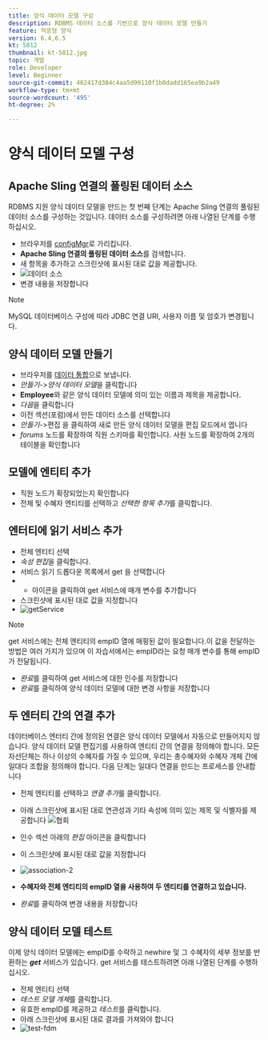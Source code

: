 ```yaml
---
title: 양식 데이터 모델 구성
description: RDBMS 데이터 소스를 기반으로 양식 데이터 모델 만들기
feature: 적응형 양식
version: 6.4,6.5
kt: 5812
thumbnail: kt-5812.jpg
topic: 개발
role: Developer
level: Beginner
source-git-commit: 462417d384c4aa5d99110f1b8dadd165ea9b2a49
workflow-type: tm+mt
source-wordcount: '495'
ht-degree: 2%

---
```




# 양식 데이터 모델 구성

## Apache Sling 연결의 풀링된 데이터 소스

RDBMS 지원 양식 데이터 모델을 만드는 첫 번째 단계는 Apache Sling 연결의 풀링된 데이터 소스를 구성하는 것입니다. 데이터 소스를 구성하려면 아래 나열된 단계를 수행하십시오.

* 브라우저를 [configMgr](http://localhost:4502/system/console/configMgr)로 가리킵니다.
* **Apache Sling 연결의 풀링된 데이터 소스**&#x200B;를 검색합니다.
* 새 항목을 추가하고 스크린샷에 표시된 대로 값을 제공합니다.
* ![데이터 소스](assets/data-source.png)
* 변경 내용을 저장합니다

>[!NOTE]
>MySQL 데이터베이스 구성에 따라 JDBC 연결 URI, 사용자 이름 및 암호가 변경됩니다.


## 양식 데이터 모델 만들기

* 브라우저를 [데이터 통합](http://localhost:4502/aem/forms.html/content/dam/formsanddocuments-fdm)으로 보냅니다.
* _만들기_->_양식 데이터 모델_&#x200B;을 클릭합니다
* **Employee**&#x200B;와 같은 양식 데이터 모델에 의미 있는 이름과 제목을 제공합니다.
* _다음_&#x200B;을 클릭합니다
* 이전 섹션(포럼)에서 만든 데이터 소스를 선택합니다
* _만들기_->편집 을 클릭하여 새로 만든 양식 데이터 모델을 편집 모드에서 엽니다
* _forums_ 노드를 확장하여 직원 스키마를 확인합니다. 사원 노드를 확장하여 2개의 테이블을 확인합니다

## 모델에 엔티티 추가

* 직원 노드가 확장되었는지 확인합니다
* 전체 및 수혜자 엔티티를 선택하고 _선택한 항목 추가_&#x200B;를 클릭합니다.

## 엔터티에 읽기 서비스 추가

* 전체 엔티티 선택
* _속성 편집_&#x200B;을 클릭합니다.
* 서비스 읽기 드롭다운 목록에서 get 을 선택합니다
* + 아이콘을 클릭하여 get 서비스에 매개 변수를 추가합니다
* 스크린샷에 표시된 대로 값을 지정합니다
* ![getService](assets/get-service.png)
>[!NOTE]
> get 서비스에는 전체 엔티티의 empID 열에 매핑된 값이 필요합니다.이 값을 전달하는 방법은 여러 가지가 있으며 이 자습서에서는 empID라는 요청 매개 변수를 통해 empID가 전달됩니다.
* _완료_&#x200B;를 클릭하여 get 서비스에 대한 인수를 저장합니다
* _완료_&#x200B;를 클릭하여 양식 데이터 모델에 대한 변경 사항을 저장합니다

## 두 엔터티 간의 연결 추가

데이터베이스 엔터티 간에 정의된 연결은 양식 데이터 모델에서 자동으로 만들어지지 않습니다. 양식 데이터 모델 편집기를 사용하여 엔티티 간의 연결을 정의해야 합니다. 모든 자선단체는 하나 이상의 수혜자를 가질 수 있으며, 우리는 총수혜자와 수혜자 개체 간에 일대다 조합을 정의해야 합니다.
다음 단계는 일대다 연결을 만드는 프로세스를 안내합니다

* 전체 엔티티를 선택하고 _연결 추가_&#x200B;를 클릭합니다.
* 아래 스크린샷에 표시된 대로 연관성과 기타 속성에 의미 있는 제목 및 식별자를 제공합니다
   ![협회](assets/association-entities-1.png)

* 인수 섹션 아래의 _편집_ 아이콘을 클릭합니다

* 이 스크린샷에 표시된 대로 값을 지정합니다
* ![association-2](assets/association-entities.png)
* **수혜자와 전체 엔티티의 empID 열을 사용하여 두 엔티티를 연결하고 있습니다.**
* _완료_&#x200B;를 클릭하여 변경 내용을 저장합니다

## 양식 데이터 모델 테스트

이제 양식 데이터 모델에는 empID를 수락하고 newhire 및 그 수혜자의 세부 정보를 반환하는 **_get_** 서비스가 있습니다. get 서비스를 테스트하려면 아래 나열된 단계를 수행하십시오.

* 전체 엔티티 선택
* _테스트 모델 개체_&#x200B;를 클릭합니다.
* 유효한 empID를 제공하고 _테스트_&#x200B;를 클릭합니다.
* 아래 스크린샷에 표시된 대로 결과를 가져와야 합니다
* ![test-fdm](assets/test-form-data-model.png)
